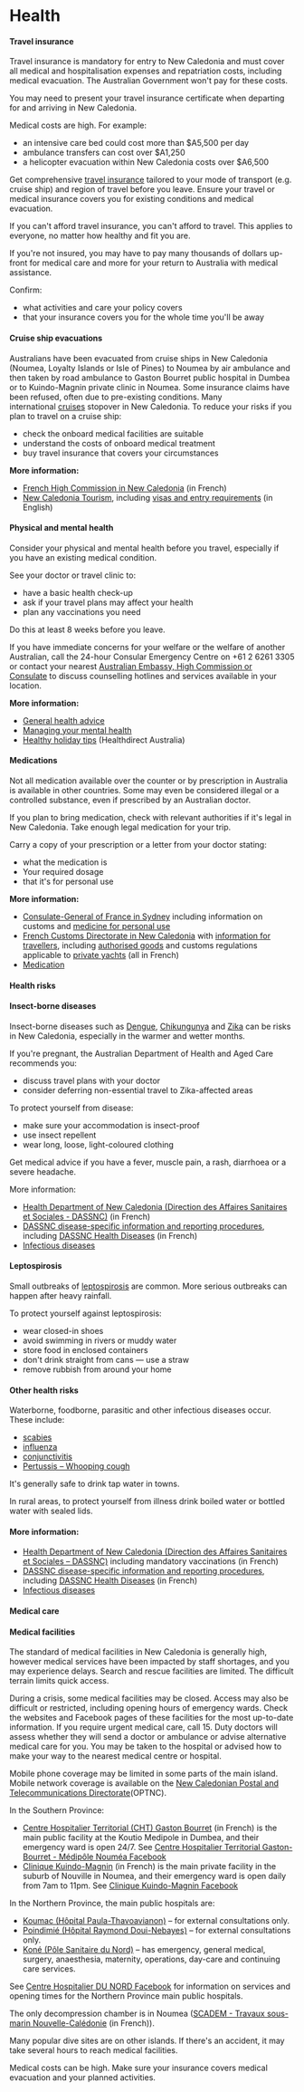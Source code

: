 # Health

#### Travel insurance

Travel insurance is mandatory for entry to New Caledonia and must cover all medical and hospitalisation expenses and repatriation costs, including medical evacuation. The Australian Government won't pay for these costs.

You may need to present your travel insurance certificate when departing for and arriving in New Caledonia.

Medical costs are high. For example:

* an intensive care bed could cost more than $A5,500 per day
* ambulance transfers can cost over $A1,250
* a helicopter evacuation within New Caledonia costs over $A6,500

Get comprehensive [travel insurance](https://www.smartraveller.gov.au/before-you-go/the-basics/insurance) tailored to your mode of transport (e.g. cruise ship) and region of travel before you leave. Ensure your travel or medical insurance covers you for existing conditions and medical evacuation.

If you can't afford travel insurance, you can't afford to travel. This applies to everyone, no matter how healthy and fit you are.

If you're not insured, you may have to pay many thousands of dollars up-front for medical care and more for your return to Australia with medical assistance.

Confirm:

* what activities and care your policy covers
* that your insurance covers you for the whole time you'll be away

#### Cruise ship evacuations

Australians have been evacuated from cruise ships in New Caledonia (Noumea, Loyalty Islands or Isle of Pines) to Noumea by air ambulance and then taken by road ambulance to Gaston Bourret public hospital in Dumbea or to Kuindo-Magnin private clinic in Noumea. Some insurance claims have been refused, often due to pre-existing conditions. Many international [cruises](https://www.smartraveller.gov.au/before-you-go/getting-around/cruises) stopover in New Caledonia. To reduce your risks if you plan to travel on a cruise ship:

* check the onboard medical facilities are suitable
* understand the costs of onboard medical treatment
* buy travel insurance that covers your circumstances

**More information:**

* [French High Commission in New Caledonia](https://www.nouvelle-caledonie.gouv.fr/Demarches-administratives/Accueil-des-etrangers/Conditions-d-entree-des-etrangers-en-Nouvelle-Caledonie) (in French)
* [New Caledonia Tourism](https://au.newcaledonia.travel/), including [visas and entry requirements](https://au.newcaledonia.travel/travel-guide/passport-visa-and-customs/) (in English)

#### Physical and mental health

Consider your physical and mental health before you travel, especially if you have an existing medical condition.

See your doctor or travel clinic to:

* have a basic health check-up
* ask if your travel plans may affect your health
* plan any vaccinations you need

Do this at least 8 weeks before you leave.

If you have immediate concerns for your welfare or the welfare of another Australian, call the 24-hour Consular Emergency Centre on +61 2 6261 3305 or contact your nearest [Australian Embassy, High Commission or Consulate](https://www.dfat.gov.au/about-us/our-locations/missions/our-embassies-and-consulates-overseas) to discuss counselling hotlines and services available in your location.

**More information:**

* [General health advice](/before-you-go/health "Taking care of your health")
* [Managing your mental health](https://www.smartraveller.gov.au/before-you-go/health/mental-health)
* [Healthy holiday tips](https://www.healthdirect.gov.au/healthy-holiday-tips-infographic) (Healthdirect Australia)

#### Medications

Not all medication available over the counter or by prescription in Australia is available in other countries. Some may even be considered illegal or a controlled substance, even if prescribed by an Australian doctor.

If you plan to bring medication, check with relevant authorities if it's legal in New Caledonia. Take enough legal medication for your trip.

Carry a copy of your prescription or a letter from your doctor stating:

* what the medication is
* Your required dosage
* that it's for personal use

**More information:**

* [Consulate-General of France in Sydney](https://au.ambafrance.org/-Sydney_en-) including information on customs and [medicine for personal use](https://au.ambafrance.org/Medicine)
* [French Customs Directorate in New Caledonia](https://douane.gouv.nc/) with [information for travellers](https://douane.gouv.nc/particuliers/les-voyageurs), including [authorised goods](https://douane.gouv.nc/sites/default/files/atoms/files/marchandises_autorisees_en_nouvelle-caledonie.pdf) and customs regulations applicable to [private yachts](https://douane.gouv.nc/particuliers/formalites-douanieres-pour-les-navires-de-plaisance) (all in French)
* [Medication](https://www.smartraveller.gov.au/before-you-go/health/medications)

#### Health risks

#### Insect-borne diseases

Insect-borne diseases such as [Dengue](https://www.health.gov.au/diseases/dengue-virus-infection), [Chikungunya](https://www.health.gov.au/diseases/chikungunya-virus-infection) and [Zika](https://www.health.gov.au/diseases/flavivirus-infection-including-zika-virus) can be risks in New Caledonia, especially in the warmer and wetter months.

If you're pregnant, the Australian Department of Health and Aged Care recommends you:

* discuss travel plans with your doctor
* consider deferring non-essential travel to Zika-affected areas

To protect yourself from disease:​ ​

* make sure your accommodation is insect-proof
* use insect repellent
* wear long, loose, light-coloured clothing

Get medical advice if you have a fever, muscle pain, a rash, diarrhoea or a severe headache.

More information:

* [Health Department of New Caledonia (Direction des Affaires Sanitaires et Sociales - DASSNC)](https://dass.gouv.nc/) (in French)
* [DASSNC disease-specific information and reporting procedures](https://dass.gouv.nc/votre-sante/maladies), including [DASSNC Health Diseases](https://dass.gouv.nc/votre-sante/maladies) (in French)
* [Infectious diseases](https://www.smartraveller.gov.au/before-you-go/health/diseases)

#### Leptospirosis

Small outbreaks of [leptospirosis](https://www.betterhealth.vic.gov.au/health/conditionsandtreatments/Leptospirosis) are common. More serious outbreaks can happen after heavy rainfall.

To protect yourself against leptospirosis:

* wear closed-in shoes
* avoid swimming in rivers or muddy water
* store food in enclosed containers
* don't drink straight from cans — use a straw
* remove rubbish from around your home

#### Other health risks

Waterborne, foodborne, parasitic and other infectious diseases occur. These include:

* [scabies](https://www.who.int/news-room/fact-sheets/detail/scabies)
* [influenza](https://www.who.int/en/news-room/fact-sheets/detail/influenza-(seasonal))
* [conjunctivitis](https://www.cdc.gov/conjunctivitis/index.html)
* [Pertussis – Whooping cough](https://www.who.int/docs/librariesprovider2/default-document-library/pertussis-factsheet-08022024.pdf)

It's generally safe to drink tap water in towns.

In rural areas, to protect yourself from illness drink boiled water or bottled water with sealed lids.

#### More information:

* [Health Department of New Caledonia (Direction des Affaires Sanitaires et Sociales – DASSNC)](https://dass.gouv.nc/) including mandatory vaccinations (in French)
* [DASSNC disease-specific information and reporting procedures](https://dass.gouv.nc/votre-sante/maladies), including [DASSNC Health Diseases](https://dass.gouv.nc/votre-sante/maladies) (in French)
* [Infectious diseases](https://www.smartraveller.gov.au/before-you-go/health/diseases)

#### Medical care

#### Medical facilities

The standard of medical facilities in New Caledonia is generally high, however medical services have been impacted by staff shortages, and you may experience delays. Search and rescue facilities are limited. The difficult terrain limits quick access.

During a crisis, some medical facilities may be closed. Access may also be difficult or restricted, including opening hours of emergency wards. Check the websites and Facebook pages of these facilities for the most up-to-date information. If you require urgent medical care, call 15. Duty doctors will assess whether they will send a doctor or ambulance or advise alternative medical care for you. You may be taken to the hospital or advised how to make your way to the nearest medical centre or hospital.

Mobile phone coverage may be limited in some parts of the main island. Mobile network coverage is available on the [New Caledonian Postal and Telecommunications Directorate](https://www.opt.nc/particuliers/mobile/l-etendue-de-la-couverture-du-reseau-mobile)(OPTNC).

In the Southern Province:

* [Centre Hospitalier Territorial (CHT) Gaston Bourret](https://www.cht.nc/) (in French) is the main public facility at the Koutio Medipole in Dumbea, and their emergency ward is open 24/7. See [Centre Hospitalier Territorial Gaston-Bourret - Médipôle Nouméa Facebook](https://aus01.safelinks.protection.outlook.com/?url=https%3A%2F%2Fwww.facebook.com%2FCHTGBMEDIPOLE%2F&data=05%7C02%7CConsular.Noumea%40dfat.gov.au%7Ce6164e0fe9004b2e01ab08ddb79bc031%7C9b7f23b30e8347a58a40ffa8a6fea536%7C0%7C0%7C638868601760195447%7CUnknown%7CTWFpbGZsb3d8eyJFbXB0eU1hcGkiOnRydWUsIlYiOiIwLjAuMDAwMCIsIlAiOiJXaW4zMiIsIkFOIjoiTWFpbCIsIldUIjoyfQ%3D%3D%7C0%7C%7C%7C&sdata=ATZXq4CsVwiSG%2BLKo1dIovrvEcjfvZDsWL37a8keYFY%3D&reserved=0)
* [Clinique Kuindo-Magnin](https://www.cliniques.nc/) (in French) is the main private facility in the suburb of Nouville in Noumea, and their emergency ward is open daily from 7am to 11pm. See [Clinique Kuindo-Magnin Facebook](https://aus01.safelinks.protection.outlook.com/?url=https%3A%2F%2Fwww.facebook.com%2Fclinique.nc%2F&data=05%7C02%7CConsular.Noumea%40dfat.gov.au%7Ce6164e0fe9004b2e01ab08ddb79bc031%7C9b7f23b30e8347a58a40ffa8a6fea536%7C0%7C0%7C638868601760225809%7CUnknown%7CTWFpbGZsb3d8eyJFbXB0eU1hcGkiOnRydWUsIlYiOiIwLjAuMDAwMCIsIlAiOiJXaW4zMiIsIkFOIjoiTWFpbCIsIldUIjoyfQ%3D%3D%7C0%7C%7C%7C&sdata=etG7SbGsMLhIg3qpcj6PIYIDvEnOQftMWw%2Fya%2BUHu1o%3D&reserved=0)

In the Northern Province, the main public hospitals are:

* [Koumac (Hôpital Paula-Thavoavianon)](https://gouv.nc/etablissement-public/centre-hospitalier-du-nord-0) – for external consultations only.
* [Poindimié (Hôpital Raymond Doui-Nebayes)](https://gouv.nc/etablissement-public/centre-hospitalier-du-nord-0) – for external consultations only.
* [Koné (Pôle Sanitaire du Nord)](https://gouv.nc/etablissement-public/centre-hospitalier-du-nord-0) – has emergency, general medical, surgery, anaesthesia, maternity, operations, day-care and continuing care services.

See [Centre Hospitalier DU NORD Facebook](https://aus01.safelinks.protection.outlook.com/?url=https%3A%2F%2Fwww.facebook.com%2FChn1recrutement&data=05%7C02%7CConsular.Noumea%40dfat.gov.au%7Ce6164e0fe9004b2e01ab08ddb79bc031%7C9b7f23b30e8347a58a40ffa8a6fea536%7C0%7C0%7C638868601760284532%7CUnknown%7CTWFpbGZsb3d8eyJFbXB0eU1hcGkiOnRydWUsIlYiOiIwLjAuMDAwMCIsIlAiOiJXaW4zMiIsIkFOIjoiTWFpbCIsIldUIjoyfQ%3D%3D%7C0%7C%7C%7C&sdata=Dxv2eFWLtebbzQCcuAragpo95%2Fc5itH1ZbwHVUDwtW0%3D&reserved=0) for information on services and opening times for the Northern Province main public hospitals.

The only decompression chamber is in Noumea ([SCADEM - Travaux sous-marin Nouvelle-Calédonie](https://scadem.com/#caisson-hyperbare) (in French)).

Many popular dive sites are on other islands. If there's an accident, it may take several hours to reach medical facilities.

Medical costs can be high. Make sure your insurance covers medical evacuation and your planned activities.